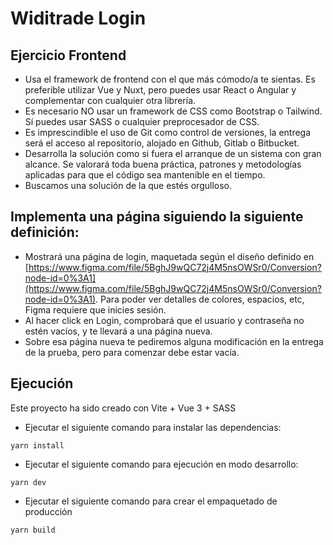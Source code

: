 # Widitrade Login

## Ejercicio Frontend

* Usa el framework de frontend con el que más cómodo/a te sientas. Es preferible utilizar Vue y Nuxt, pero puedes usar React o Angular y complementar con cualquier otra librería.
* Es necesario NO usar un framework de CSS como Bootstrap o Tailwind. Sí puedes usar SASS o cualquier preprocesador de CSS.
* Es imprescindible el uso de Git como control de versiones, la entrega será el acceso al repositorio, alojado en Github, Gitlab o Bitbucket.
* Desarrolla la solución como si fuera el arranque de un sistema con gran alcance. Se valorará toda buena práctica, patrones y metodologías aplicadas para que el código sea mantenible en el tiempo.
* Buscamos una solución de la que estés orgulloso.

## Implementa una página siguiendo la siguiente definición:

* Mostrará una página de login, maquetada según el diseño definido en [https://www.figma.com/file/5BghJ9wQC72j4M5nsOWSr0/Conversion?node-id=0%3A1](https://www.figma.com/file/5BghJ9wQC72j4M5nsOWSr0/Conversion?node-id=0%3A1). Para poder ver detalles de colores, espacios, etc, Figma requiere que inicies sesión.
* Al hacer click en Login, comprobará que el usuario y contraseña no estén vacíos, y te llevará a una página nueva.
* Sobre esa página nueva te pediremos alguna modificación en la entrega de la prueba, pero para comenzar debe estar vacía.

## Ejecución

Este proyecto ha sido creado con Vite + Vue 3 + SASS

* Ejecutar el siguiente comando para instalar las dependencias:

``` yarn install ```

* Ejecutar el siguiente comando para ejecución en modo desarrollo:

``` yarn dev ```

* Ejecutar el siguiente comando para crear el empaquetado de producción

``` yarn build ```
